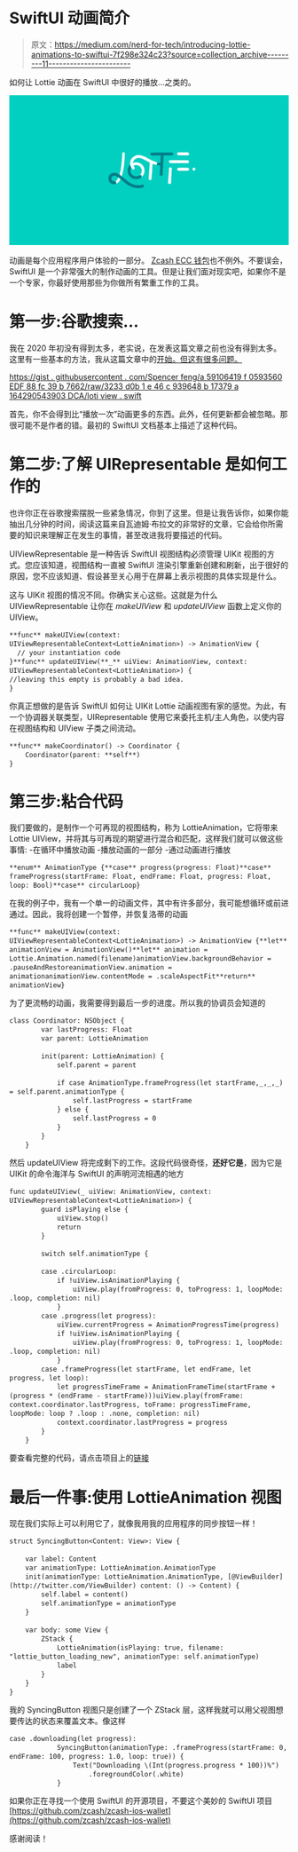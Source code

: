 # SwiftUI 动画简介

> 原文：<https://medium.com/nerd-for-tech/introducing-lottie-animations-to-swiftui-7f298e324c23?source=collection_archive---------11----------------------->

如何让 Lottie 动画在 SwiftUI 中很好的播放…之类的。

![](img/6e07c0f3f7915453f1e8b1f926fb80dd.png)

动画是每个应用程序用户体验的一部分。 [Zcash ECC 钱包](https://github.com/zcash/zcash-ios-wallet)也不例外。不要误会，SwiftUI 是一个非常强大的制作动画的工具。但是让我们面对现实吧，如果你不是一个专家，你最好使用那些为你做所有繁重工作的工具。

# 第一步:谷歌搜索…

我在 2020 年初没有得到太多，老实说，在发表这篇文章之前也没有得到太多。这里有一些基本的方法，我从这篇文章中的[开始。但这有很多问题。](/swlh/how-to-use-lottie-animations-in-swiftui-caaf19944d96)

[https://gist . githubusercontent . com/Spencer feng/a 59106419 f 0593560 EDF 88 fc 39 b 7662/raw/3233 d0b 1 e 46 c 939648 b 17379 a 164290543903 DCA/loti view . swift](https://gist.githubusercontent.com/spencerfeng/a59106419f0593560dedf88fc39b7662/raw/3233d0b1e46c939648b17379a164290543903dca/LottieView.swift)

首先，你不会得到比“播放一次”动画更多的东西。此外，任何更新都会被忽略。那很可能不是作者的错。最初的 SwiftUI 文档基本上描述了这种代码。

# 第二步:了解 UIRepresentable 是如何工作的

也许你正在谷歌搜索摆脱一些紧急情况，你到了这里。但是让我告诉你，如果你能抽出几分钟的时间，阅读这篇来自瓦迪姆·布拉文的非常好的文章，它会给你所需要的知识来理解正在发生的事情，甚至改进我将要描述的代码。

UIViewRepresentable 是一种告诉 SwiftUI 视图结构必须管理 UIKit 视图的方式。您应该知道，视图结构一直被 SwiftUI 渲染引擎重新创建和刷新，出于很好的原因，您不应该知道、假设甚至关心用于在屏幕上表示视图的具体实现是什么。

这与 UIKit 视图的情况不同。你确实关心这些。这就是为什么 UIViewRepresentable 让你在 *makeUIView* 和 *updateUIView* 函数上定义你的 UIView。

```
**func** makeUIView(context: UIViewRepresentableContext<LottieAnimation>) -> AnimationView {
  // your instantiation code
}**func** updateUIView(**_** uiView: AnimationView, context: UIViewRepresentableContext<LottieAnimation>) { 
//leaving this empty is probably a bad idea.
}
```

你真正想做的是告诉 SwiftUI 如何让 UIKit Lottie 动画视图有家的感觉。为此，有一个协调器关联类型，UIRepresentable 使用它来委托主机/主人角色，以使内容在视图结构和 UIView 子类之间流动。

```
**func** makeCoordinator() -> Coordinator {
    Coordinator(parent: **self**)
}
```

# 第三步:粘合代码

我们要做的，是制作一个可再现的视图结构，称为 LottieAnimation，它将带来 Lottie UIView，并将其与可再现的期望进行混合和匹配，这样我们就可以做这些事情:
-在循环中播放动画
-播放动画的一部分
-通过动画进行播放

```
**enum** AnimationType {**case** progress(progress: Float)**case** frameProgress(startFrame: Float, endFrame: Float, progress: Float, loop: Bool)**case** circularLoop}
```

在我的例子中，我有一个单一的动画文件，其中有许多部分，我可能想循环或前进通过。因此，我将创建一个暂停，并恢复洛蒂的动画

```
**func** makeUIView(context: UIViewRepresentableContext<LottieAnimation>) -> AnimationView {**let** animationView = AnimationView()**let** animation = Lottie.Animation.named(filename)animationView.backgroundBehavior = .pauseAndRestoreanimationView.animation = animationanimationView.contentMode = .scaleAspectFit**return** animationView}
```

为了更流畅的动画，我需要得到最后一步的进度。所以我的协调员会知道的

```
class Coordinator: NSObject {
        var lastProgress: Float
        var parent: LottieAnimation

        init(parent: LottieAnimation) {
            self.parent = parent

            if case AnimationType.frameProgress(let startFrame,_,_,_) = self.parent.animationType {
                self.lastProgress = startFrame
            } else {
                self.lastProgress = 0
            }
        }
    }
```

然后 updateUIView 将完成剩下的工作。这段代码很奇怪，**还好它是**，因为它是 UIKit 的命令海洋与 SwiftUI 的声明河流相遇的地方

```
func updateUIView(_ uiView: AnimationView, context: UIViewRepresentableContext<LottieAnimation>) {
        guard isPlaying else {
            uiView.stop()
            return
        }

        switch self.animationType {

        case .circularLoop:
            if !uiView.isAnimationPlaying {
                uiView.play(fromProgress: 0, toProgress: 1, loopMode: .loop, completion: nil)
            }
        case .progress(let progress):
            uiView.currentProgress = AnimationProgressTime(progress)
            if !uiView.isAnimationPlaying {
                uiView.play(fromProgress: 0, toProgress: 1, loopMode: .loop, completion: nil)
            }
        case .frameProgress(let startFrame, let endFrame, let progress, let loop):
            let progressTimeFrame = AnimationFrameTime(startFrame + (progress * (endFrame - startFrame)))uiView.play(fromFrame: context.coordinator.lastProgress, toFrame: progressTimeFrame, loopMode: loop ? .loop : .none, completion: nil)
            context.coordinator.lastProgress = progress
        }
    }
```

要查看完整的代码，请点击项目上的[链接](https://github.com/zcash/zcash-ios-wallet/blob/0.3.7-112/wallet/wallet/Components/LottieAnimation.swift)

# 最后一件事:使用 LottieAnimation 视图

现在我们实际上可以利用它了，就像我用我的应用程序的同步按钮一样！

```
struct SyncingButton<Content: View>: View {

    var label: Content
    var animationType: LottieAnimation.AnimationType
    init(animationType: LottieAnimation.AnimationType, [@ViewBuilder](http://twitter.com/ViewBuilder) content: () -> Content) {
        self.label = content()
        self.animationType = animationType
    }

    var body: some View {
        ZStack {
            LottieAnimation(isPlaying: true, filename: "lottie_button_loading_new", animationType: self.animationType)
            label
        }
    }
}
```

我的 SyncingButton 视图只是创建了一个 ZStack 层，这样我就可以用父视图想要传达的状态来覆盖文本。像这样

```
case .downloading(let progress):
            SyncingButton(animationType: .frameProgress(startFrame: 0, endFrame: 100, progress: 1.0, loop: true)) {
                Text("Downloading \(Int(progress.progress * 100))%")
                    .foregroundColor(.white)
            }
```

如果你正在寻找一个使用 SwiftUI 的开源项目，不要这个美妙的 SwiftUI 项目[https://github.com/zcash/zcash-ios-wallet](https://github.com/zcash/zcash-ios-wallet)

感谢阅读！